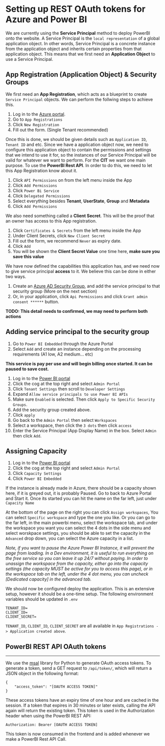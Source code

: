 # Setting up REST OAuth tokens for Azure and Power BI

We are currently using the **Service Principal** method to deploy PowerBI onto the website. A Service Principal is the `local representation` of a global application object. In other words, Service Principal is a concrete instance from the application object and inherits certain properties from that application object. This means that we first need an **Application Object** to use a Service Principal.

## App Registration (Application Object) & Security Groups

We first need an **App Registration**, which acts as a blueprint to create `Service Principal` objects. We can perform the follwing steps to achieve this.

1. Log in to the [Azure portal](https://portal.azure.com/).
2. Go to `App Registrations`
3. Click `New Registration`
4. Fill out the form. (Single Tenant recommended)

Once this is done, we should be given details such as `Application ID`, `Tenant ID` and etc. Since we have a application object now, we need to configure this application object to contain the permissions and settings that we intend to use it for, so the instances of our Service Principal will be valid for whatever we want to perform. For the **CIT** we want one main purpose. To use the **PowerBI Rest API**. In order to do this, we need to let this App Registration know about it.

1. Click `API Permissions` on from the left menu inside the App
2. Click `Add Permissions`
3. Click `Power Bi Service`
4. Click `Delegated Permissions`
5. Select everything besides **Tenant**, **UserState**, **Group** and **Metadata**
6. Click `Add Permissions`

We also need something called a **Client Secret**. This will be the proof that an owner has access to this App registration.

1. Click `Certificates & Secrets` from the left menu inside the App
2. Under Client Secrets, click `New Client Secret`
3. Fill out the form, we recommend `Never` as expiry date.
4. Click `Add`
5. You will be shown the **Client Secret Value** one time here, **make sure you save this value**

We have now defined the capabilities this application has, and we need now to give service principal **access** to it.
We believe this can be done in either two ways.

1. Create an [Azure AD Security Group](https://docs.microsoft.com/en-us/azure/active-directory/fundamentals/active-directory-groups-create-azure-portal), and add the service principal to that security group (More on the next section)
2. Or, in your application, click `Api Permissions` and click `Grant admin consent ******` button.

**TODO: This detail needs to confirmed, we may need to perform both actions**

## Adding service principal to the security group

1. Go to `Power BI Embedded` through the Azure Portal
2. Select `Add` and create an instance depending on the processing requirements (A1 low, A2 medium... etc)

**This service is pay per use and will begin billing once started. It can be paused to save cost.**

1. Log in to the [Power BI portal](powerbi.microsoft.com)
2. Click the cog at the top right and select `Admin Portal`
3. Click `Tenant Settings` then scroll to `Developer Settings`
4. Expand `Allow service principals to use Power BI APIs`
5. Make sure `Enabled` is selected. Then click `Apply to Specific Security Groups`.
6. Add the security group created above.
7. Click `apply`
9. Go back to the `Admin Portal` then select `Workspaces`
10. Select a workspace, then click the `3 dots` then click `access`
11. Enter the Service Principal (App Display Name) in the box. Select `Admin` then click `Add`.

## Assigning Capacity

1. Log in to the [Power BI portal](powerbi.microsoft.com)
2. Click the cog at the top right and select `Admin Portal`
3. Click `Capacity Settings`
4. Click `Power BI Embedded`

If the instance is already made in Azure, there should be a capacity shown here, if it is greyed out, it is probably Paused. Go to back to Azure Portal and Start it. Once its started you can hit the name on the far left, just under `Capacity Name`

At the bottom of the page on the right you can click `Assign workspaces`, You can select `Specific workspace` and type the one you like. Or you can go to the far left, in the main powerbi menu, select the workspace tab, and under the workspace you want you can select the 4 dots in the side menu and select worskpace settings, you should be able to set the capacity in the `Advanced` drop down, you can select the Azure capacity in a list.

*Note, if you want to pause the Azure Power BI Instance, it will prevent the page from loading. In a Dev environment, it is useful to run everything on the free service so you can leave it up 24/7 without paying. In order to unassign the workspace from the capacity, either go into the capacity settings (the capacity MUST be active for you to access this page), or in the workspace tab on the left, under the 4 dot menu, you can uncheck [Dedicated capacity] in the advanced tab.*

We should now be configured deploy the application. This is an extensive setup, however it should be a one-time setup.
The following environment variables should be updated in `.env`
```
TENANT_ID=
CLIENT_ID=
CLIENT_SECRET=
```

`TENANT_ID`, `CLIENT_ID`, `CLIENT_SECRET` are all available in `App Registrations -> Application created above`.


## PowerBI REST API OAuth tokens
---

We use the [msal](https://github.com/AzureAD/microsoft-authentication-library-for-python) library for Python to generate OAuth access tokens. To generate a token, send a GET request to `/api/token/`, which will return a JSON object in the following format:

```
{
    "access_token": "[OAUTH ACCESS TOKEN]"
}
```

These access tokens have an expiry time of one hour and are cached in the session. If a token that expires in 30 minutes or later exists, calling the API again will return the existing token.
This token is used in the Authorization header when using the PowerBI REST API:

`Authorization: Bearer [OAUTH ACCESS TOKEN]`

This token is now consumed in the frontend and is added whenever we make a PowerBI Rest API Call.

